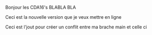 Bonjour les CDA16's
 BLABLA BLA
 
 Ceci est la nouvelle version que je veux mettre en ligne
 
 

 Ceci est l'jout pour créer un conflit entre ma brache main et celle ci

